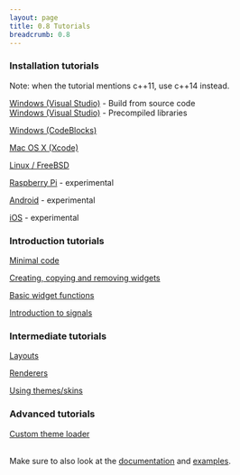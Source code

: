 ```yaml
---
layout: page
title: 0.8 Tutorials
breadcrumb: 0.8
---
```


### Installation tutorials
Note: when the tutorial mentions c++11, use c++14 instead.

[Windows (Visual Studio)](../v0.7/visual-studio/) - Build from source code  
[Windows (Visual Studio)](../v0.7/visual-studio-precompiled/) - Precompiled libraries

[Windows (CodeBlocks)](../v0.7/codeblocks/)

[Mac OS X (Xcode)](../v0.7/xcode/)

[Linux / FreeBSD](linux)

[Raspberry Pi](../v0.7/raspberry/) - experimental

[Android](android) - experimental

[iOS](ios) - experimental


### Introduction tutorials
[Minimal code](minimal-code)

[Creating, copying and removing widgets](creating-widgets)

[Basic widget functions](basic-widget-functions)

[Introduction to signals](signals-introduction)


### Intermediate tutorials
[Layouts](layouts)

[Renderers](renderers)

[Using themes/skins](using-themes)


### Advanced tutorials
[Custom theme loader](custom-theme-loader)


<br>
Make sure to also look at the <a href="/documentation/0.8/">documentation</a> and <a href="/examples/0.8/">examples</a>.
